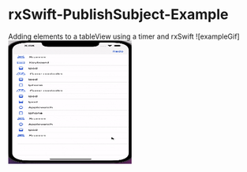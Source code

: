 # rxSwift-PublishSubject-Example
Adding elements to a tableView using a timer and rxSwift
![exampleGif]<img src="https://github.com/DiegoM1/rxSwift-PublishSubject-Example/blob/main/gif/rxSwift.gif" width="250" height="250"/>
